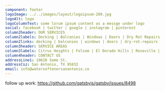 ```yaml
---
component: footer
logoImage: ../../images/layout/logoipsum-289.jpg
logoAlt: logo
logoColumnText: some lorum ipsum content as a messge under logo
social: facebook | twitter | google | instagram | pinterest
column2header: OUR SERVICES
column2labels: Decking | Balconies | Windows | Doors | Dry Rot Repairs | Siding | Pergolas | Plumbing
column2links: decking | balconies | windows | doors | dry-rot-repairs | siding | pergolas | plumbing
column3header: SERVICE AREAS
column3labels: Citrus Heights | Folsom | El Dorado Hills | Roseville | Carmichael | Fair Oaks | More...
column4header: CONTACT US
addressLine1: 10628 Some St.
addressCsz: San Antonio, TX 95832
email: info@watersoftenersanantonio.co
---
```


follow up work: https://github.com/gatsbyjs/gatsby/issues/8498

